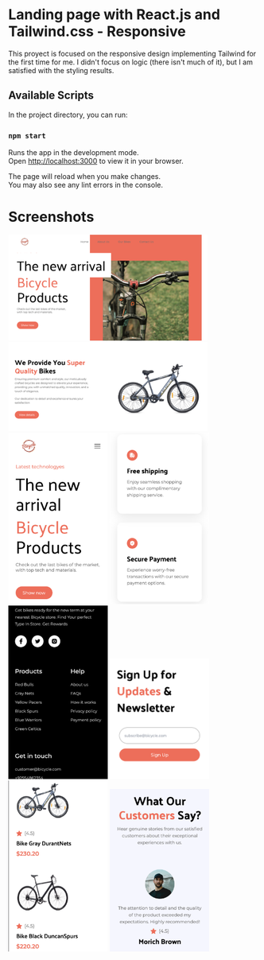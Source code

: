 # Landing page with React.js and Tailwind.css - Responsive

This proyect is focused on the responsive design implementing Tailwind for the first time for me. I didn't focus on logic (there isn't much of it), but I am satisfied with the styling results.

## Available Scripts

In the project directory, you can run:

### `npm start`

Runs the app in the development mode.\
Open [http://localhost:3000](http://localhost:3000) to view it in your browser.

The page will reload when you make changes.\
You may also see any lint errors in the console.


# Screenshots

<img src="src/assets/images/desk-hero.png" alt="Screenshot 1" style="width: 400px;">
<img src="src/assets/images/desk-special.png" alt="Screenshot 2" style="width: 400px;">
<img src="src/assets/images/mobile-hero.png" alt="Screenshot 3" style="width: 200px;">
<img src="src/assets/images/mobile-cards.png" alt="Screenshot 4" style="width: 200px;">
<img src="src/assets/images/mobile-footer.png" alt="Screenshot 5" style="width: 200px;">
<img src="src/assets/images/mobile-newsletter.png" alt="Screenshot 6" style="width: 200px;">
<img src="src/assets/images/mobile-products.png" alt="Screenshot 7" style="width: 200px;">
<img src="src/assets/images/mobile-review.png" alt="Screenshot 8" style="width: 200px;">